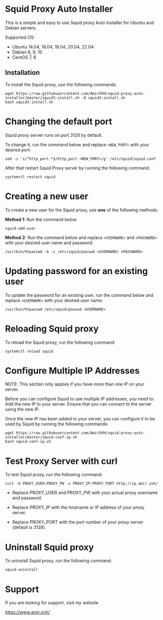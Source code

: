 # Squid Proxy Auto Installer

This is a simple and easy to use Squid proxy Auto Installer for Ubuntu and Debian servers.

Supported OS:
* Ubuntu 14.04, 16.04, 18.04, 20.04, 22.04
* Debian 8, 9, 10
* CentOS 7, 8


## Installation

To install the Squid proxy, use the following commands

```
wget https://raw.githubusercontent.com/AmirOVH/squid-proxy-auto-installer/master/squid3-install.sh -O squid3-install.sh
bash squid3-install.sh
```

# Changing the default port
Squid proxy server runs on port 3128 by default.

To change it, run the command below and replace `<NEW_PORT>` with your desired port:

```
sed -i 's/^http_port.*$/http_port <NEW_PORT>/g' /etc/squid/squid.conf
```

After that restart Squid Proxy server by running the following command:

```
systemctl restart squid
```

# Creating a new user

To create a new user for the Squid proxy, use **one** of the following methods:

**Method 1:** Run the command below

```
squid-add-user
```

**Method 2:** Run the command below and replace `<USERNAME>` and `<PASSWORD>` with your desired user name and password:

```
/usr/bin/htpasswd -b -c /etc/squid/passwd <USERNAME> <PASSWORD>
```

# Updating password for an existing user

To update the password for an existing user, run the command below and replace `<USERNAME>` with your desired user name:

```
/usr/bin/htpasswd /etc/squid/passwd <USERNAME>
```

# Reloading Squid proxy

To reload the Squid proxy, run the following command:

```
systemctl reload squid
```

# Configure Multiple IP Addresses

NOTE: This section only applies if you have more than one IP on your server.

Before you can configure Squid to use multiple IP addresses, you need to:
Add the new IP to your server.
Ensure that you can connect to the server using the new IP.

Once the new IP has been added to your server, you can configure it to be used by Squid by running the following commands:

```
wget https://raw.githubusercontent.com/AmirOVH/squid-proxy-auto-installer/master/squid-conf-ip.sh
bash squid-conf-ip.sh
```

# Test Proxy Server with curl

To test Squid proxy, run the following command:

```
curl -U PROXY_USER:PROXY_PW -x PROXY_IP:PROXY_PORT http://ip.amir.ovh/
```

* Replace PROXY_USER and PROXY_PW with your actual proxy username and password.

* Replace PROXY_IP with the hostname or IP address of your proxy server.

* Replace PROXY_PORT with the port number of your proxy server (default is 3128).

# Uninstall Squid proxy

To uninstall Squid proxy, run the following command:

```
squid-uninstall
```

# Support

If you are looking for support, visit my website

https://www.amir.ovh/
